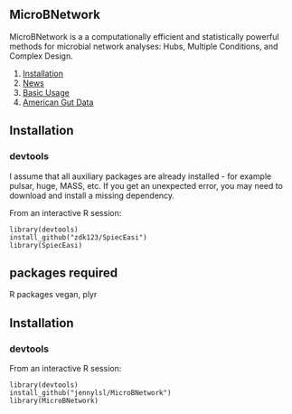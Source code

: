 ## MicroBNetwork
MicroBNetwork is a a computationally efficient and statistically powerful methods for microbial network analyses: 
Hubs, Multiple Conditions, and Complex Design.



1.  [Installation](#installation)
2.  [News](#news)
3.  [Basic Usage](#basic-usage)
4.  [American Gut Data](#analysis-of-american-gut-data)


Installation
------------

### devtools ###
I assume that all auxiliary packages are already installed - for example pulsar, huge, MASS, etc.
If you get an unexpected error, you may need to download and install a missing dependency.

From an interactive R session:

```{r, eval=FALSE}
library(devtools)
install_github("zdk123/SpiecEasi")
library(SpiecEasi)
```
## packages required
R packages vegan, plyr
## Installation ##


### devtools ###


From an interactive R session:

```{r, eval=FALSE}
library(devtools)
install_github("jennylsl/MicroBNetwork")
library(MicroBNetwork)

```
